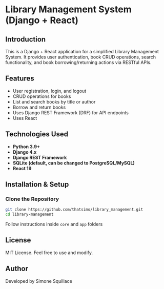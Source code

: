 # Library Management System (Django + React)

## Introduction
This is a Django + React application for a simplified Library Management System. It provides user authentication, book CRUD operations, search functionality, and book borrowing/returning actions via RESTful APIs. 

## Features
- User registration, login, and logout
- CRUD operations for books
- List and search books by title or author
- Borrow and return books
- Uses Django REST Framework (DRF) for API endpoints
- Uses React

## Technologies Used
- **Python 3.9+**
- **Django 4.x**
- **Django REST Framework**
- **SQLite (default, can be changed to PostgreSQL/MySQL)**
- **React 19**

## Installation & Setup

### Clone the Repository
```sh
git clone https://github.com/thatsimo/library_management.git
cd library-management
```

Follow instructions inside `core` and `app` folders

## License
MIT License. Feel free to use and modify.

## Author
Developed by Simone Squillace